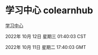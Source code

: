 # 学习中心 colearnhub
[学习中心](http://27.19.33.125:56308/colearnhub/)

2022年 10月 12日 星期三 01:40:03 CST

2022年 10月 11日 星期二 17:40:03 GMT

